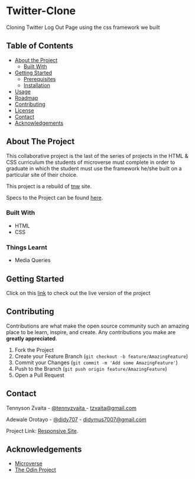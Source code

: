 # Twitter-Clone
Cloning Twitter Log Out Page using the css framework we built

## Table of Contents

* [About the Project](#about-the-project)
  * [Built With](#built-with)
* [Getting Started](#getting-started)
  * [Prerequisites](#prerequisites)
  * [Installation](#installation)
* [Usage](#usage)
* [Roadmap](#roadmap)
* [Contributing](#contributing)
* [License](#license)
* [Contact](#contact)
* [Acknowledgements](#acknowledgements)



<!-- ABOUT THE PROJECT -->
## About The Project

This collaborative project is the last of the series of projects in the HTML & CSS curriculum the students of microverse must complete in order to graduate in which the student must use the framework he/she built on a particular site of their choice.

This project is a rebuild of [tnw](https://www.thenextweb.com/) site.

Specs to the Project can be found [here](https://www.theodinproject.com/courses/html5-and-css3/lessons/building-with-responsive-design).

### Built With

* HTML
* CSS

### Things Learnt

* Media Queries

<!-- GETTING STARTED -->
## Getting Started

Click on this [link](https://raw.githack.com/tzvaita/Responsive-site/master/index.html) to check out the live version of the project


<!-- CONTRIBUTING -->
## Contributing

Contributions are what make the open source community such an amazing place to be learn, inspire, and create. Any contributions you make are **greatly appreciated**.

1. Fork the Project
2. Create your Feature Branch (`git checkout -b feature/AmazingFeature`)
3. Commit your Changes (`git commit -m 'Add some AmazingFeature'`)
4. Push to the Branch (`git push origin feature/AmazingFeature`)
5. Open a Pull Request


<!-- CONTACT -->
## Contact

Tennyson Zvaita - [@tennyzvaita
](https://twitter.com/tennyzvaita) - tzvaita@gmail.com

Adewale Orotayo - [@didy707](https://twitter.com/didy707) - didymus7007@gmail.com

Project Link: [Responsive Site](https://github.com/tzvaita/responsive-site).



<!-- ACKNOWLEDGEMENTS -->
## Acknowledgements
* [Microverse](https://www.microverse.org/)
* [The Odin Project](https://www.theodinproject.com/)